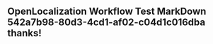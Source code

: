 <properties
ms.topic="hero-topic"
ms.test1="hero-topic"
ms.test2="test"/>

## OpenLocalization Workflow Test MarkDown 542a7b98-80d3-4cd1-af02-c04d1c016dba thanks!
